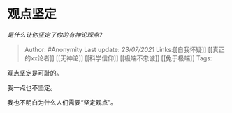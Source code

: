 # 观点坚定
*是什么让你坚定了你的有神论观点?*

> Author: #Anonymity
> Last update: *23/07/2021*
> Links:[[自我怀疑]] [[真正的xx论者]] [[无神论]] [[科学信仰]] [[极端不忠诚]] [[免于极端]]
> Tags:

观点坚定是可耻的。

我一点也不坚定。

我也不明白为什么人们需要“坚定观点”。

